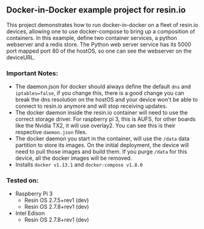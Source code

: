 ## Docker-in-Docker example project for resin.io

This project demonstrates how to run docker-in-docker on a fleet of resin.io devices, allowing one to use docker-compose to bring up a composition of containers. In this example, define two container services, a python webserver and a redis store. The Python web server service has its 5000 port mapped port 80 of the hostOS, so one can see the webserver on the deviceURL.

### Important Notes:

* The daemon.json for docker should always define the default `dns` and `iptables=false`, if you change this, there is a good change you can break the dns resolution on the hostOS and your device won't be able to connect to resin.io anymore and will stop receiving updates.
* The docker daemon inside the resin.io container will need to use the correct storage driver. For raspberry pi 3, this is AUFS, for other boards like the Nvidia TX2, it will use overlay2. You can see this is their respective `daemon.json` files.
* The docker daemon you start in the container, will use the `/data` data partition to store its images. On the initial deployment, the device will need to pull those images and build them. If you purge `/data` for this device, all the docker images will be removed.
* Installs `docker v1.13.1` and `docker-compose v1.8.0`

### Tested on:

* Raspberry Pi 3
    * Resin OS 2.7.5+rev1 (dev)
    * Resin OS 2.7.8+rev1 (dev)
* Intel Edison
    * Resin OS 2.7.8+rev1 (dev)